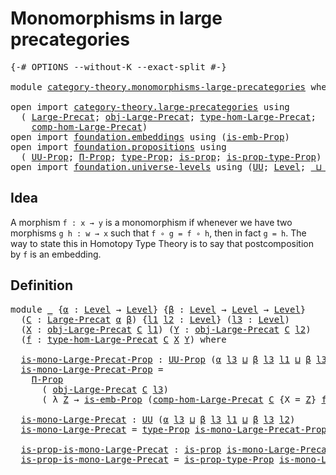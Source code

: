# Monomorphisms in large precategories

<pre class="Agda"><a id="49" class="Symbol">{-#</a> <a id="53" class="Keyword">OPTIONS</a> <a id="61" class="Pragma">--without-K</a> <a id="73" class="Pragma">--exact-split</a> <a id="87" class="Symbol">#-}</a>

<a id="92" class="Keyword">module</a> <a id="99" href="category-theory.monomorphisms-large-precategories.html" class="Module">category-theory.monomorphisms-large-precategories</a> <a id="149" class="Keyword">where</a>

<a id="156" class="Keyword">open</a> <a id="161" class="Keyword">import</a> <a id="168" href="category-theory.large-precategories.html" class="Module">category-theory.large-precategories</a> <a id="204" class="Keyword">using</a>
  <a id="212" class="Symbol">(</a> <a id="214" href="category-theory.large-precategories.html#654" class="Record">Large-Precat</a><a id="226" class="Symbol">;</a> <a id="228" href="category-theory.large-precategories.html#772" class="Field">obj-Large-Precat</a><a id="244" class="Symbol">;</a> <a id="246" href="category-theory.large-precategories.html#2369" class="Function">type-hom-Large-Precat</a><a id="267" class="Symbol">;</a>
    <a id="273" href="category-theory.large-precategories.html#938" class="Field">comp-hom-Large-Precat</a><a id="294" class="Symbol">)</a>
<a id="296" class="Keyword">open</a> <a id="301" class="Keyword">import</a> <a id="308" href="foundation.embeddings.html" class="Module">foundation.embeddings</a> <a id="330" class="Keyword">using</a> <a id="336" class="Symbol">(</a><a id="337" href="foundation.embeddings.html#1301" class="Function">is-emb-Prop</a><a id="348" class="Symbol">)</a>
<a id="350" class="Keyword">open</a> <a id="355" class="Keyword">import</a> <a id="362" href="foundation.propositions.html" class="Module">foundation.propositions</a> <a id="386" class="Keyword">using</a>
  <a id="394" class="Symbol">(</a> <a id="396" href="foundation-core.propositions.html#1322" class="Function">UU-Prop</a><a id="403" class="Symbol">;</a> <a id="405" href="foundation.propositions.html#1941" class="Function">Π-Prop</a><a id="411" class="Symbol">;</a> <a id="413" href="foundation-core.propositions.html#1424" class="Function">type-Prop</a><a id="422" class="Symbol">;</a> <a id="424" href="foundation-core.propositions.html#1246" class="Function">is-prop</a><a id="431" class="Symbol">;</a> <a id="433" href="foundation-core.propositions.html#1491" class="Function">is-prop-type-Prop</a><a id="450" class="Symbol">)</a>
<a id="452" class="Keyword">open</a> <a id="457" class="Keyword">import</a> <a id="464" href="foundation.universe-levels.html" class="Module">foundation.universe-levels</a> <a id="491" class="Keyword">using</a> <a id="497" class="Symbol">(</a><a id="498" href="foundation-core.universe-levels.html#222" class="Primitive">UU</a><a id="500" class="Symbol">;</a> <a id="502" href="Agda.Primitive.html#597" class="Postulate">Level</a><a id="507" class="Symbol">;</a> <a id="509" href="Agda.Primitive.html#810" class="Primitive Operator">_⊔_</a><a id="512" class="Symbol">)</a>
</pre>
## Idea

A morphism `f : x → y` is a monomorphism if whenever we have two morphisms `g h : w → x` such that `f ∘ g = f ∘ h`, then in fact `g = h`. The way to state this in Homotopy Type Theory is to say that postcomposition by `f` is an embedding.

## Definition

<pre class="Agda"><a id="791" class="Keyword">module</a> <a id="798" href="category-theory.monomorphisms-large-precategories.html#798" class="Module">_</a> <a id="800" class="Symbol">{</a><a id="801" href="category-theory.monomorphisms-large-precategories.html#801" class="Bound">α</a> <a id="803" class="Symbol">:</a> <a id="805" href="Agda.Primitive.html#597" class="Postulate">Level</a> <a id="811" class="Symbol">→</a> <a id="813" href="Agda.Primitive.html#597" class="Postulate">Level</a><a id="818" class="Symbol">}</a> <a id="820" class="Symbol">{</a><a id="821" href="category-theory.monomorphisms-large-precategories.html#821" class="Bound">β</a> <a id="823" class="Symbol">:</a> <a id="825" href="Agda.Primitive.html#597" class="Postulate">Level</a> <a id="831" class="Symbol">→</a> <a id="833" href="Agda.Primitive.html#597" class="Postulate">Level</a> <a id="839" class="Symbol">→</a> <a id="841" href="Agda.Primitive.html#597" class="Postulate">Level</a><a id="846" class="Symbol">}</a>
  <a id="850" class="Symbol">(</a><a id="851" href="category-theory.monomorphisms-large-precategories.html#851" class="Bound">C</a> <a id="853" class="Symbol">:</a> <a id="855" href="category-theory.large-precategories.html#654" class="Record">Large-Precat</a> <a id="868" href="category-theory.monomorphisms-large-precategories.html#801" class="Bound">α</a> <a id="870" href="category-theory.monomorphisms-large-precategories.html#821" class="Bound">β</a><a id="871" class="Symbol">)</a> <a id="873" class="Symbol">{</a><a id="874" href="category-theory.monomorphisms-large-precategories.html#874" class="Bound">l1</a> <a id="877" href="category-theory.monomorphisms-large-precategories.html#877" class="Bound">l2</a> <a id="880" class="Symbol">:</a> <a id="882" href="Agda.Primitive.html#597" class="Postulate">Level</a><a id="887" class="Symbol">}</a> <a id="889" class="Symbol">(</a><a id="890" href="category-theory.monomorphisms-large-precategories.html#890" class="Bound">l3</a> <a id="893" class="Symbol">:</a> <a id="895" href="Agda.Primitive.html#597" class="Postulate">Level</a><a id="900" class="Symbol">)</a>
  <a id="904" class="Symbol">(</a><a id="905" href="category-theory.monomorphisms-large-precategories.html#905" class="Bound">X</a> <a id="907" class="Symbol">:</a> <a id="909" href="category-theory.large-precategories.html#772" class="Field">obj-Large-Precat</a> <a id="926" href="category-theory.monomorphisms-large-precategories.html#851" class="Bound">C</a> <a id="928" href="category-theory.monomorphisms-large-precategories.html#874" class="Bound">l1</a><a id="930" class="Symbol">)</a> <a id="932" class="Symbol">(</a><a id="933" href="category-theory.monomorphisms-large-precategories.html#933" class="Bound">Y</a> <a id="935" class="Symbol">:</a> <a id="937" href="category-theory.large-precategories.html#772" class="Field">obj-Large-Precat</a> <a id="954" href="category-theory.monomorphisms-large-precategories.html#851" class="Bound">C</a> <a id="956" href="category-theory.monomorphisms-large-precategories.html#877" class="Bound">l2</a><a id="958" class="Symbol">)</a>
  <a id="962" class="Symbol">(</a><a id="963" href="category-theory.monomorphisms-large-precategories.html#963" class="Bound">f</a> <a id="965" class="Symbol">:</a> <a id="967" href="category-theory.large-precategories.html#2369" class="Function">type-hom-Large-Precat</a> <a id="989" href="category-theory.monomorphisms-large-precategories.html#851" class="Bound">C</a> <a id="991" href="category-theory.monomorphisms-large-precategories.html#905" class="Bound">X</a> <a id="993" href="category-theory.monomorphisms-large-precategories.html#933" class="Bound">Y</a><a id="994" class="Symbol">)</a> <a id="996" class="Keyword">where</a>

  <a id="1005" href="category-theory.monomorphisms-large-precategories.html#1005" class="Function">is-mono-Large-Precat-Prop</a> <a id="1031" class="Symbol">:</a> <a id="1033" href="foundation-core.propositions.html#1322" class="Function">UU-Prop</a> <a id="1041" class="Symbol">(</a><a id="1042" href="category-theory.monomorphisms-large-precategories.html#801" class="Bound">α</a> <a id="1044" href="category-theory.monomorphisms-large-precategories.html#890" class="Bound">l3</a> <a id="1047" href="Agda.Primitive.html#810" class="Primitive Operator">⊔</a> <a id="1049" href="category-theory.monomorphisms-large-precategories.html#821" class="Bound">β</a> <a id="1051" href="category-theory.monomorphisms-large-precategories.html#890" class="Bound">l3</a> <a id="1054" href="category-theory.monomorphisms-large-precategories.html#874" class="Bound">l1</a> <a id="1057" href="Agda.Primitive.html#810" class="Primitive Operator">⊔</a> <a id="1059" href="category-theory.monomorphisms-large-precategories.html#821" class="Bound">β</a> <a id="1061" href="category-theory.monomorphisms-large-precategories.html#890" class="Bound">l3</a> <a id="1064" href="category-theory.monomorphisms-large-precategories.html#877" class="Bound">l2</a><a id="1066" class="Symbol">)</a>
  <a id="1070" href="category-theory.monomorphisms-large-precategories.html#1005" class="Function">is-mono-Large-Precat-Prop</a> <a id="1096" class="Symbol">=</a>
    <a id="1102" href="foundation.propositions.html#1941" class="Function">Π-Prop</a>
      <a id="1115" class="Symbol">(</a> <a id="1117" href="category-theory.large-precategories.html#772" class="Field">obj-Large-Precat</a> <a id="1134" href="category-theory.monomorphisms-large-precategories.html#851" class="Bound">C</a> <a id="1136" href="category-theory.monomorphisms-large-precategories.html#890" class="Bound">l3</a><a id="1138" class="Symbol">)</a>
      <a id="1146" class="Symbol">(</a> <a id="1148" class="Symbol">λ</a> <a id="1150" href="category-theory.monomorphisms-large-precategories.html#1150" class="Bound">Z</a> <a id="1152" class="Symbol">→</a> <a id="1154" href="foundation.embeddings.html#1301" class="Function">is-emb-Prop</a> <a id="1166" class="Symbol">(</a><a id="1167" href="category-theory.large-precategories.html#938" class="Field">comp-hom-Large-Precat</a> <a id="1189" href="category-theory.monomorphisms-large-precategories.html#851" class="Bound">C</a> <a id="1191" class="Symbol">{</a><a id="1192" class="Argument">X</a> <a id="1194" class="Symbol">=</a> <a id="1196" href="category-theory.monomorphisms-large-precategories.html#1150" class="Bound">Z</a><a id="1197" class="Symbol">}</a> <a id="1199" href="category-theory.monomorphisms-large-precategories.html#963" class="Bound">f</a><a id="1200" class="Symbol">))</a>

  <a id="1206" href="category-theory.monomorphisms-large-precategories.html#1206" class="Function">is-mono-Large-Precat</a> <a id="1227" class="Symbol">:</a> <a id="1229" href="foundation-core.universe-levels.html#222" class="Primitive">UU</a> <a id="1232" class="Symbol">(</a><a id="1233" href="category-theory.monomorphisms-large-precategories.html#801" class="Bound">α</a> <a id="1235" href="category-theory.monomorphisms-large-precategories.html#890" class="Bound">l3</a> <a id="1238" href="Agda.Primitive.html#810" class="Primitive Operator">⊔</a> <a id="1240" href="category-theory.monomorphisms-large-precategories.html#821" class="Bound">β</a> <a id="1242" href="category-theory.monomorphisms-large-precategories.html#890" class="Bound">l3</a> <a id="1245" href="category-theory.monomorphisms-large-precategories.html#874" class="Bound">l1</a> <a id="1248" href="Agda.Primitive.html#810" class="Primitive Operator">⊔</a> <a id="1250" href="category-theory.monomorphisms-large-precategories.html#821" class="Bound">β</a> <a id="1252" href="category-theory.monomorphisms-large-precategories.html#890" class="Bound">l3</a> <a id="1255" href="category-theory.monomorphisms-large-precategories.html#877" class="Bound">l2</a><a id="1257" class="Symbol">)</a>
  <a id="1261" href="category-theory.monomorphisms-large-precategories.html#1206" class="Function">is-mono-Large-Precat</a> <a id="1282" class="Symbol">=</a> <a id="1284" href="foundation-core.propositions.html#1424" class="Function">type-Prop</a> <a id="1294" href="category-theory.monomorphisms-large-precategories.html#1005" class="Function">is-mono-Large-Precat-Prop</a>

  <a id="1323" href="category-theory.monomorphisms-large-precategories.html#1323" class="Function">is-prop-is-mono-Large-Precat</a> <a id="1352" class="Symbol">:</a> <a id="1354" href="foundation-core.propositions.html#1246" class="Function">is-prop</a> <a id="1362" href="category-theory.monomorphisms-large-precategories.html#1206" class="Function">is-mono-Large-Precat</a>
  <a id="1385" href="category-theory.monomorphisms-large-precategories.html#1323" class="Function">is-prop-is-mono-Large-Precat</a> <a id="1414" class="Symbol">=</a> <a id="1416" href="foundation-core.propositions.html#1491" class="Function">is-prop-type-Prop</a> <a id="1434" href="category-theory.monomorphisms-large-precategories.html#1005" class="Function">is-mono-Large-Precat-Prop</a>
</pre>